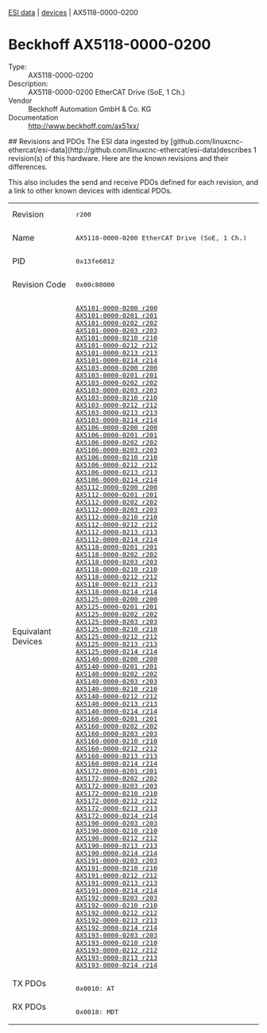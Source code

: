<div class="nav"><a href="/esi-data">ESI data</a> | <a href="/esi-data/devices">devices</a> | AX5118-0000-0200</div>

#  Beckhoff AX5118-0000-0200

<dl>
  <dt>Type:</dt><dd>AX5118-0000-0200</dd>
  <dt>Description:</dt><dd>AX5118-0000-0200 EtherCAT Drive (SoE, 1 Ch.)</dd>
  <dt>Vendor</dt><dd>Beckhoff Automation GmbH & Co. KG</dd>
  <dt>Documentation</dt><dd><a href="http://www.beckhoff.com/ax51xx/">http://www.beckhoff.com/ax51xx/</a></dd>
</dl>
## Revisions and PDOs
The ESI data ingested by [github.com/linuxcnc-ethercat/esi-data](http://github.com/linuxcnc-ethercat/esi-data)describes 1 revision(s) of this hardware.  Here are the known revisions and their differences.

This also includes the send and receive PDOs defined for each revision, and a link to other known devices with identical PDOs.

<table>
<tr >
<td class="first">Revision</td>
<td ><pre>r200</pre></td>
</tr>
<tr >
<td class="first">Name</td>
<td ><pre>AX5118-0000-0200 EtherCAT Drive (SoE, 1 Ch.)</pre></td>
</tr>
<tr >
<td class="first">PID</td>
<td ><pre>0x13fe6012</pre></td>
</tr>
<tr >
<td class="first">Revision Code</td>
<td ><pre>0x00c80000</pre></td>
</tr>
<tr >
<td class="first">Equivalant Devices</td>
<td ><pre><a href="AX5101-0000-0200">AX5101-0000-0200 r200</a><br/><a href="AX5101-0000-0201">AX5101-0000-0201 r201</a><br/><a href="AX5101-0000-0202">AX5101-0000-0202 r202</a><br/><a href="AX5101-0000-0203">AX5101-0000-0203 r203</a><br/><a href="AX5101-0000-0210">AX5101-0000-0210 r210</a><br/><a href="AX5101-0000-0212">AX5101-0000-0212 r212</a><br/><a href="AX5101-0000-0213">AX5101-0000-0213 r213</a><br/><a href="AX5101-0000-0214">AX5101-0000-0214 r214</a><br/><a href="AX5103-0000-0200">AX5103-0000-0200 r200</a><br/><a href="AX5103-0000-0201">AX5103-0000-0201 r201</a><br/><a href="AX5103-0000-0202">AX5103-0000-0202 r202</a><br/><a href="AX5103-0000-0203">AX5103-0000-0203 r203</a><br/><a href="AX5103-0000-0210">AX5103-0000-0210 r210</a><br/><a href="AX5103-0000-0212">AX5103-0000-0212 r212</a><br/><a href="AX5103-0000-0213">AX5103-0000-0213 r213</a><br/><a href="AX5103-0000-0214">AX5103-0000-0214 r214</a><br/><a href="AX5106-0000-0200">AX5106-0000-0200 r200</a><br/><a href="AX5106-0000-0201">AX5106-0000-0201 r201</a><br/><a href="AX5106-0000-0202">AX5106-0000-0202 r202</a><br/><a href="AX5106-0000-0203">AX5106-0000-0203 r203</a><br/><a href="AX5106-0000-0210">AX5106-0000-0210 r210</a><br/><a href="AX5106-0000-0212">AX5106-0000-0212 r212</a><br/><a href="AX5106-0000-0213">AX5106-0000-0213 r213</a><br/><a href="AX5106-0000-0214">AX5106-0000-0214 r214</a><br/><a href="AX5112-0000-0200">AX5112-0000-0200 r200</a><br/><a href="AX5112-0000-0201">AX5112-0000-0201 r201</a><br/><a href="AX5112-0000-0202">AX5112-0000-0202 r202</a><br/><a href="AX5112-0000-0203">AX5112-0000-0203 r203</a><br/><a href="AX5112-0000-0210">AX5112-0000-0210 r210</a><br/><a href="AX5112-0000-0212">AX5112-0000-0212 r212</a><br/><a href="AX5112-0000-0213">AX5112-0000-0213 r213</a><br/><a href="AX5112-0000-0214">AX5112-0000-0214 r214</a><br/><a href="AX5118-0000-0201">AX5118-0000-0201 r201</a><br/><a href="AX5118-0000-0202">AX5118-0000-0202 r202</a><br/><a href="AX5118-0000-0203">AX5118-0000-0203 r203</a><br/><a href="AX5118-0000-0210">AX5118-0000-0210 r210</a><br/><a href="AX5118-0000-0212">AX5118-0000-0212 r212</a><br/><a href="AX5118-0000-0213">AX5118-0000-0213 r213</a><br/><a href="AX5118-0000-0214">AX5118-0000-0214 r214</a><br/><a href="AX5125-0000-0200">AX5125-0000-0200 r200</a><br/><a href="AX5125-0000-0201">AX5125-0000-0201 r201</a><br/><a href="AX5125-0000-0202">AX5125-0000-0202 r202</a><br/><a href="AX5125-0000-0203">AX5125-0000-0203 r203</a><br/><a href="AX5125-0000-0210">AX5125-0000-0210 r210</a><br/><a href="AX5125-0000-0212">AX5125-0000-0212 r212</a><br/><a href="AX5125-0000-0213">AX5125-0000-0213 r213</a><br/><a href="AX5125-0000-0214">AX5125-0000-0214 r214</a><br/><a href="AX5140-0000-0200">AX5140-0000-0200 r200</a><br/><a href="AX5140-0000-0201">AX5140-0000-0201 r201</a><br/><a href="AX5140-0000-0202">AX5140-0000-0202 r202</a><br/><a href="AX5140-0000-0203">AX5140-0000-0203 r203</a><br/><a href="AX5140-0000-0210">AX5140-0000-0210 r210</a><br/><a href="AX5140-0000-0212">AX5140-0000-0212 r212</a><br/><a href="AX5140-0000-0213">AX5140-0000-0213 r213</a><br/><a href="AX5140-0000-0214">AX5140-0000-0214 r214</a><br/><a href="AX5160-0000-0201">AX5160-0000-0201 r201</a><br/><a href="AX5160-0000-0202">AX5160-0000-0202 r202</a><br/><a href="AX5160-0000-0203">AX5160-0000-0203 r203</a><br/><a href="AX5160-0000-0210">AX5160-0000-0210 r210</a><br/><a href="AX5160-0000-0212">AX5160-0000-0212 r212</a><br/><a href="AX5160-0000-0213">AX5160-0000-0213 r213</a><br/><a href="AX5160-0000-0214">AX5160-0000-0214 r214</a><br/><a href="AX5172-0000-0201">AX5172-0000-0201 r201</a><br/><a href="AX5172-0000-0202">AX5172-0000-0202 r202</a><br/><a href="AX5172-0000-0203">AX5172-0000-0203 r203</a><br/><a href="AX5172-0000-0210">AX5172-0000-0210 r210</a><br/><a href="AX5172-0000-0212">AX5172-0000-0212 r212</a><br/><a href="AX5172-0000-0213">AX5172-0000-0213 r213</a><br/><a href="AX5172-0000-0214">AX5172-0000-0214 r214</a><br/><a href="AX5190-0000-0203">AX5190-0000-0203 r203</a><br/><a href="AX5190-0000-0210">AX5190-0000-0210 r210</a><br/><a href="AX5190-0000-0212">AX5190-0000-0212 r212</a><br/><a href="AX5190-0000-0213">AX5190-0000-0213 r213</a><br/><a href="AX5190-0000-0214">AX5190-0000-0214 r214</a><br/><a href="AX5191-0000-0203">AX5191-0000-0203 r203</a><br/><a href="AX5191-0000-0210">AX5191-0000-0210 r210</a><br/><a href="AX5191-0000-0212">AX5191-0000-0212 r212</a><br/><a href="AX5191-0000-0213">AX5191-0000-0213 r213</a><br/><a href="AX5191-0000-0214">AX5191-0000-0214 r214</a><br/><a href="AX5192-0000-0203">AX5192-0000-0203 r203</a><br/><a href="AX5192-0000-0210">AX5192-0000-0210 r210</a><br/><a href="AX5192-0000-0212">AX5192-0000-0212 r212</a><br/><a href="AX5192-0000-0213">AX5192-0000-0213 r213</a><br/><a href="AX5192-0000-0214">AX5192-0000-0214 r214</a><br/><a href="AX5193-0000-0203">AX5193-0000-0203 r203</a><br/><a href="AX5193-0000-0210">AX5193-0000-0210 r210</a><br/><a href="AX5193-0000-0212">AX5193-0000-0212 r212</a><br/><a href="AX5193-0000-0213">AX5193-0000-0213 r213</a><br/><a href="AX5193-0000-0214">AX5193-0000-0214 r214</a></pre></td>
</tr>
<tr class="txpdo pdosection">
<td class="first" rowspan=1 valign=top>TX PDOs</td>
<td><pre>0x0010: AT</pre></td>
<td></td>
</tr>
<tr class="rxpdo pdosection">
<td class="first" rowspan=1 valign=top>RX PDOs</td>
<td><pre>0x0018: MDT</pre></td>
<td></td>
</tr>
</table>
